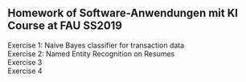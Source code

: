 ## Homework of Software-Anwendungen mit KI Course at FAU SS2019
<p>
Exercise 1: Naive Bayes classifier for transaction data<br>
Exercise 2: Named Entity Recognition on Resumes<br>
Exercise 3<br>
Exercise 4<br>
</p>
